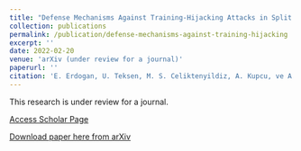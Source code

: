 ```yaml
---
title: "Defense Mechanisms Against Training-Hijacking Attacks in Split Learning"
collection: publications
permalink: /publication/defense-mechanisms-against-training-hijacking
excerpt: ''
date: 2022-02-20
venue: 'arXiv (under review for a journal)'
paperurl: ''
citation: 'E. Erdogan, U. Teksen, M. S. Celiktenyildiz, A. Kupcu, ve A. E. Cicek, “Defense Mechanisms Against Training-Hijacking Attacks in Split Learning”. arXiv, 16 February 2023. [Online]. http://arxiv.org/abs/2302.08618'
---
```


This research is under review for a journal.

[Access Scholar Page](https://scholar.google.com/citations?view_op=view_citation&hl=tr&user=7Iyg4ZoAAAAJ&citation_for_view=7Iyg4ZoAAAAJ:2osOgNQ5qMEC)

[Download paper here from arXiv](https://arxiv.org/abs/2302.08618)



